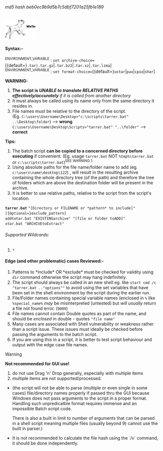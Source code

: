 ###### md5 hash beb0ec9b9d5b7c5dbf7201a25fb1e189<br>
<img src="wintar.png" width=100>

#### Syntax:-
<SUP>ENVIRONMENT_VARIABLE</SUP> : `set archive-choice=`[{default=}`.tar|.tar.gz`|`.tar.bz2`|`.tar.xz`|`.tar.lzma`]<br>
<SUP>ENVIRONMENT_VARIABLE</SUP> : `set format-choice=`[{default=}`ustar`|`pax`|`cpio`|`shar`]

<B>WARNING:
1. The script is *UNABLE to translate RELATIVE PATHS effectively/accurately* </b>*if it is called from another directory*<br>
2. It must always be called using its name only from the same directory it resides in.   <br>
3. File names must be relative to the directory of the script. <br> (Eg. `C:\users\Username\Desktop>"c:\scripts\tarrer.bat" ..\Desktop\folder`) --> <b>wrong</b><br>`C:\users\Username\Desktop\Scripts>"tarrer.bat" "..\folder"` --> <b>correct</b>

<b>Tips:</b>
1. The batch script <b>can be copied to a concerned directory before executing</b> if convenient. (Eg. usage `tarrer.bat` NOT `%tmp%\tarrer.bat` or `c:\scripts\tarrer.bat`)<sup>SEE WARNING 1.</SUP>
2. Using absolute paths for the file name/folder name to add (eg. `c:\users\name\desktop\122`) , will result in the resulting archive containing the whole directory tree (of the path) and therefore the tree of folders which are above the destination folder will be present in the archive.
3. It is better to use relative paths, relative to the script from the script's location.

<b>`tarrer.bat`</b> `"[Directory or FILENAME or *pattern* to include]"` `[{Optional=}exclude_pattern]`<br>
`addtotar.bat "EXISTINGarchive" "[file or folder toADD]"`<br>
`xtar.bat "ARCHIVEtoExtract"`

###### Supported Wildcards:
1. `*`

#### Edge (and other problematic) cases Reviewed:-
1. Patterns to \*include\* OR \*exclude\* must be checked for validity using `dir` command otherwise the script may hang indefinitely.
2. The script should always be called in an new shell eg. like `start cmd /c "tarrer.bat .."options""` to avoid using the set variables that have been set in the shell environment by the script during the earlier run.
3. File/Folder names containing special variable names (enclosed in `%` like `%special_name%` *may* be misinterpreted (untested) but *will usually* return a file not found error. (`9009`)
4. File names cannot contain Double quotes as part of the name, and should be *enclosed* in double - quotes `"file name"`
5. Many cases are associated with Shell vulnerability or weakness rather than a script issue. These issues must ideally be checked before passing the arguments to the batch script.
6. If you are using this in a script, it is better to test script behaviour and output with the edge case file names.

>[!WARNING]
> <b>Not recommended for GUI use!</b>
>1. do not use Drag 'n' Drop generally, especially with multiple items<br>
>2. multiple items are not supported/processed.<br>
>+ (the script will not be able to parse (multiple or even single in some cases) file/directory names properly if passed thru the GUI because Windows does not pass arguments to the script in a proper format. Handling such unpredicatble format requires immense and an impossible Batch script code. <p>There is also a built in limit to number of arguments that can be parsed in a shell script meaning multiple files (usually beyond 9) cannot use the built in parser.)
>+ <p>It is not recommended to calculate the file hash using the `/v` command, it should be done independently.
